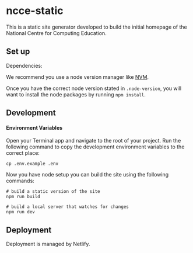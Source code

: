 # ncce-static

This is a static site generator developed to build the initial homepage of the National Centre for Computing Education.

## Set up

Dependencies:

We recommend you use a node version manager like [NVM](https://github.com/creationix/nvm).

Once you have the correct node version stated in `.node-version`, you will want to install the node packages by running `npm install`.

## Development

#### Environment Variables

Open your Terminal app and navigate to the root of your project. Run the following command to copy the development environment variables to the correct place:

```
cp .env.example .env
```

Now you have node setup you can build the site using the following commands:

```
# build a static version of the site
npm run build
```

```
# build a local server that watches for changes
npm run dev
```

## Deployment

Deployment is managed by Netlify.

